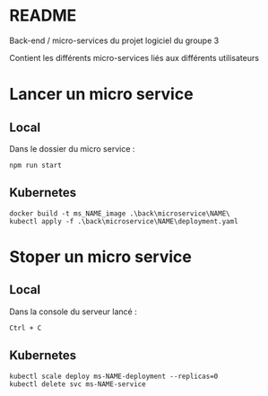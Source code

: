 # README

Back-end / micro-services du projet logiciel du groupe 3

Contient les différents micro-services liés aux différents utilisateurs

# Lancer un micro service

## Local

Dans le dossier du micro service :

```
npm run start
```

## Kubernetes

```
docker build -t ms_NAME_image .\back\microservice\NAME\
kubectl apply -f .\back\microservice\NAME\deployment.yaml
```

# Stoper un micro service

## Local

Dans la console du serveur lancé :

```
Ctrl + C
```

## Kubernetes

```
kubectl scale deploy ms-NAME-deployment --replicas=0
kubectl delete svc ms-NAME-service
```
